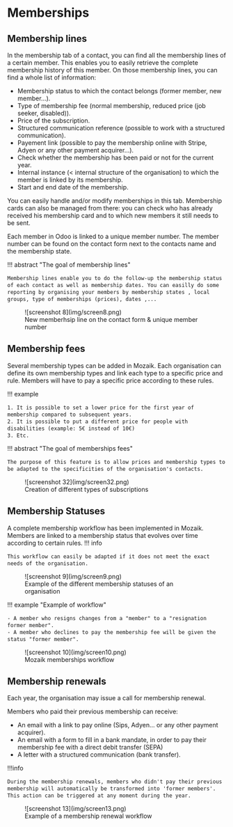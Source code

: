 # Memberships

## Membership lines
In the membership tab of a contact, you can find all the membership lines of a certain member. This enables you to easily retrieve  the complete membership history of this member. On those membership lines, you can find a whole list of information:

- Membership status to which the contact belongs (former member, new member...).
- Type of membership fee (normal membership, reduced price (job seeker, disabled)).
- Price of the subscription.
- Structured communication reference (possible to work with a structured communication).
- Payement link (possible to pay the membership online with Stripe, Adyen or any other payment acquirer...).
- Check whether the membership has been paid or not for the current year.
- Internal instance (< internal structure of the organisation) to which the member is linked by its membership.
- Start and end date of the membership.

You can easily handle and/or modify memberships in this tab. Membership cards can also be managed from there: you can check who has already received his membership card and to which new members it still needs to be sent.
 
Each member in Odoo is linked to a unique member number. The member number can be found on the contact form next to the contacts name and the membership state.

!!! abstract "The goal of membership lines"

    Membership lines enable you to do the follow-up the membership status of each contact as well as membership dates. You can easilly do some reporting by organising your members by membership states , local groups, type of memberships (prices), dates ,...
<figure markdown>
![screenshot 8](img/screen8.png)
<figcaption>New memberhsip line on the contact form & unique member number</figcaption>
</figure>

## Membership fees
Several membership types can be added in Mozaik. Each organisation can define its own membership types and link each type to a specific price and rule. Members will have to pay a specific price according to these rules.

!!! example

    1. It is possible to set a lower price for the first year of membership compared to subsequent years.
    2. It is possible to put a different price for people with disabilities (example: 5€ instead of 10€)
    3. Etc.

!!! abstract "The goal of memberships fees"

    The purpose of this feature is to allow prices and membership types to be adapted to the specificities of the organisation's contacts.
        

<figure markdown>
![screenshot 32](img/screen32.png)
<figcaption>Creation of different types of subscriptions</figcaption>
</figure>

## Membership Statuses

A complete membership workflow has been implemented in Mozaik. Members are linked to a membership status that evolves over time according to certain rules.
!!! info

    This workflow can easily be adapted if it does not meet the exact needs of the organisation.

<figure markdown>
![screenshot 9](img/screen9.png)
<figcaption>Example of the different membership statuses of an organisation</figcaption>
</figure>
!!! example "Example of workflow"

    - A member who resigns changes from a "member" to a "resignation former member".
    - A member who declines to pay the membership fee will be given the status "former member".
<figure markdown>
![screenshot 10](img/screen10.png)
<figcaption>Mozaik memberships workflow</figcaption>
</figure>


## Membership renewals
Each year, the organisation may issue a call for membership renewal. 

Members who paid their previous membership can receive:

- An email with a link to pay online (Sips, Adyen... or any other payment acquirer). 
- An email with a form to fill in a bank mandate, in order to pay their membership fee with a direct debit transfer (SEPA)
- A letter with a structured communication (bank transfer).


!!!info

    During the membership renewals, members who didn't pay their previous membership will automatically be transformed into 'former members'. This action can be triggered at any moment during the year.

<figure markdown>
![screenshot 13](img/screen13.png)
<figcaption>Example of a membership renewal workflow</figcaption>
</figure>